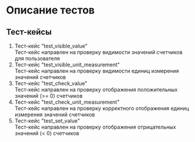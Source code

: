 # Описание тестов
## Тест-кейсы
1. Тест-кейс "test_visible_value"
</br> Тест-кейс направлен на проверку видимости значений счетчиков для пользователя
2. Тест-кейс "test_visible_unit_measurement"
</br> Тест-кейс направлен на проверку видимости единиц измерения значений счетчиков
3. Тест-кейс "test_check_value"
</br> Тест-кейс направлен на проверку отображения положительных значений (>= 0) счетчиков
4. Тест-кейс "test_check_unit_measurement"
</br> Тест-кейс направлен на проверку корректного отображения единиц измерения значений счетчиков
5. Тест-кейс "test_set_value"
</br> Тест-кейс направлен на проверку отображения отрицательных значений (< 0) счетчиков